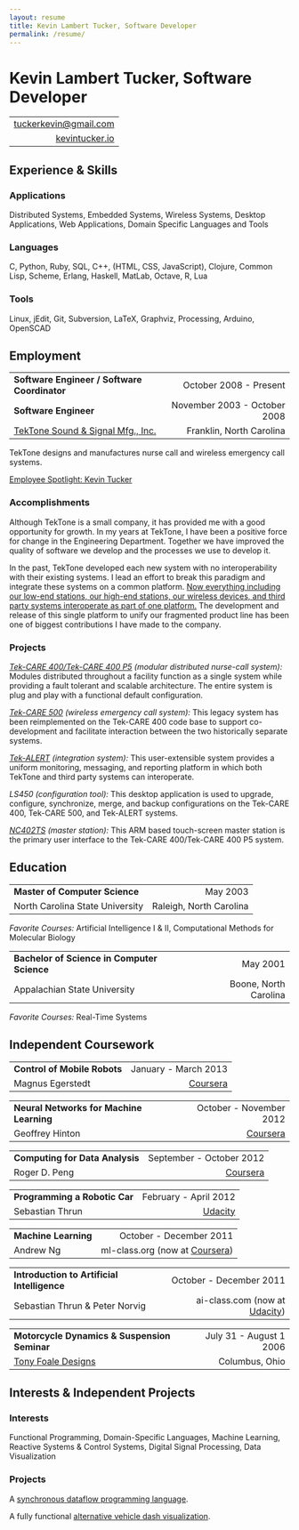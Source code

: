 ```yaml
---
layout: resume
title: Kevin Lambert Tucker, Software Developer
permalink: /resume/
---
```


# Kevin Lambert Tucker, Software Developer

|                                                                 |
|----------------------------------------------------------------:|
| [tuckerkevin@gmail.com <i class="fa fa-envelope-o"></i>][gmail] |
| [kevintucker.io <i class="fa fa-globe"></i>][kevintuckerio]    |

## <i class="fa fa-check-square-o"></i> Experience & Skills

### Applications
Distributed Systems, Embedded Systems, Wireless Systems, Desktop Applications, Web Applications, Domain Specific Languages and Tools

### Languages
C, Python, Ruby, SQL, C++, (HTML, CSS, JavaScript), Clojure, Common Lisp, Scheme, Erlang, Haskell, MatLab, Octave, R, Lua

### Tools
Linux, jEdit, Git, Subversion, LaTeX, Graphviz, Processing, Arduino, OpenSCAD

## <i class="fa fa-briefcase"></i> Employment

|                                              |                              |
|----------------------------------------------|-----------------------------:|
| **Software Engineer / Software Coordinator** | October 2008 - Present       |
| **Software Engineer**                        | November 2003 - October 2008 |
| [TekTone Sound & Signal Mfg., Inc.][tektone] | Franklin, North Carolina     |

TekTone designs and manufactures nurse call and wireless emergency call systems.

[Employee Spotlight: Kevin Tucker][spotlight]

### Accomplishments

Although TekTone is a small company, it has provided me with a good opportunity for growth. In my years at TekTone, I have been a positive force for change in the Engineering Department. Together we have improved the quality of software we develop and the processes we use to develop it.

In the past, TekTone developed each new system with no interoperability with their existing systems. I lead an effort to break this paradigm and integrate these systems on a common platform. [Now everything including our low-end stations, our high-end stations, our wireless devices, and third party systems interoperate as part of one platform.][tekcare] The development and release of this single platform to unify our fragmented product line has been one of biggest contributions I have made to the company.

### Projects
[*Tek-CARE 400/Tek-CARE 400 P5*][tekcare400] *(modular distributed nurse-call system):* Modules distributed throughout a facility function as a single system while providing a fault tolerant and scalable architecture. The entire system is plug and play with a functional default configuration.

[*Tek-CARE 500*][tekcare500] *(wireless emergency call system):* This legacy system has been reimplemented on the Tek-CARE 400 code base to support co-development and facilitate interaction between the two historically separate systems.

[*Tek-ALERT*][tekalert] *(integration system):* This user-extensible system provides a uniform monitoring, messaging, and reporting platform in which both TekTone and third party systems can interoperate.

*LS450* *(configuration tool):* This desktop application is used to upgrade, configure, synchronize, merge, and backup configurations on the Tek-CARE 400, Tek-CARE 500, and Tek-ALERT systems.

[*NC402TS*][nc402ts] *(master station):* This ARM based touch-screen master station is the primary user interface to the Tek-CARE 400/Tek-CARE 400 P5 system.

## <i class="fa fa-graduation-cap"></i> Education

|                                             |                         |
|---------------------------------------------|------------------------:|
| **Master of Computer Science**              | May 2003                |
| North Carolina State University             | Raleigh, North Carolina |

*Favorite Courses:* Artificial Intelligence I & II, Computational Methods for Molecular Biology

|                                             |                         |
|---------------------------------------------|------------------------:|
| **Bachelor of Science in Computer Science** | May 2001                |
| Appalachian State University                | Boone, North Carolina   |

*Favorite Courses:* Real-Time Systems

## <i class="fa fa-book"></i> Independent Coursework

|                                              |                                            |
|----------------------------------------------|-------------------------------------------:|
| **Control of Mobile Robots**                 | January - March 2013                       |
| Magnus Egerstedt                             | [Coursera][coursera]                       |

|                                              |                                            |
|----------------------------------------------|-------------------------------------------:|
| **Neural Networks for Machine Learning**     | October - November 2012                    |
| Geoffrey Hinton                              | [Coursera][coursera]                       |

|                                              |                                            |
|----------------------------------------------|-------------------------------------------:|
| **Computing for Data Analysis**              | September - October 2012                   |
| Roger D. Peng                                | [Coursera][coursera]                       |

|                                              |                                            |
|----------------------------------------------|-------------------------------------------:|
| **Programming a Robotic Car**                | February - April 2012                      |
| Sebastian Thrun                              | [Udacity][udacity]                         |

|                                              |                                            |
|----------------------------------------------|-------------------------------------------:|
| **Machine Learning**                         | October - December 2011                    |
| Andrew Ng                                    | ml-class.org (now at [Coursera][coursera]) |

|                                              |                                            |
|----------------------------------------------|-------------------------------------------:|
| **Introduction to Artificial Intelligence**  | October - December 2011                    |
| Sebastian Thrun & Peter Norvig               | ai-class.com (now at [Udacity][udacity])   |

|                                              |                                            |
|----------------------------------------------|-------------------------------------------:|
| **Motorcycle Dynamics & Suspension Seminar** | July 31 - August 1 2006                    |
| [Tony Foale Designs][tonyfoale]              | Columbus, Ohio                             |


## <i class="fa fa-heart"></i> Interests & Independent Projects

### Interests
Functional Programming, Domain-Specific Languages, Machine Learning, Reactive Systems & Control Systems, Digital Signal Processing, Data Visualization

### Projects

A [synchronous dataflow programming language][dataflow].

A fully functional [alternative vehicle dash visualization][dash].

[gmail]:         mailto://tuckerkevin@gmail.com

[kevintuckerio]: http://kevintucker.io
[dataflow]:      /posts/dataflow
[dash]:          /posts/dash

[tektone]:       http://www.tektone.com
[spotlight]:     http://tektone.com/tektalk102.htm#article2
[tekcare400]:    http://tektone.com/tekcare400.htm
[tekcare500]:    http://tektone.com/tekcare500.htm
[tekalert]:      http://tektone.com/blog/archives/1392
[nc402ts]:       http://tektone.com/blog/archives/1380
[tekcare]:       http://tektone.com/blog/archives/660

[coursera]:      http://coursera.org
[udacity]:       http://udacity.com
[tonyfoale]:     http://www.tonyfoale.com

